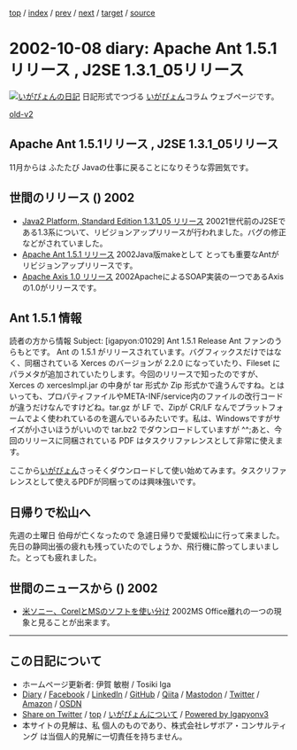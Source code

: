 [top](../index.html) 
 / [index](index.html) 
 / [prev](ig021003.html) 
 / [next](ig021009.html) 
 / [target](https://www.igapyon.jp/igapyon/diary/2002/ig021008.html) 
 / [source](https://github.com/igapyon/diary/blob/master/2002/ig021008.src.md) 

2002-10-08 diary: Apache Ant 1.5.1リリース , J2SE 1.3.1_05リリース
=====================================================================================================
[![いがぴょんの日記](https://www.igapyon.jp/igapyon/diary/images/iga200306s.jpg "いがぴょん")](https://www.igapyon.jp/igapyon/diary/memo/memoigapyon.html) 日記形式でつづる [いがぴょん](https://www.igapyon.jp/igapyon/diary/memo/memoigapyon.html)コラム ウェブページです。

[old-v2](ig021008-orig.html)

## Apache Ant 1.5.1リリース , J2SE 1.3.1_05リリース

11月からは ふたたび Javaの仕事に戻ることになりそうな雰囲気です。


## 世間のリリース () 2002

* [Java2 Platform, Standard Edition 1.3.1_05 リリース](http://java.sun.com/j2se/1.3/ja/index.html)  20021世代前のJ2SEである1.3系について、リビジョンアップリリースが行われました。バグの修正などがされていました。
* [Apache Ant 1.5.1 リリース](http://jakarta.apache.org/ant/)  2002Java版makeとして とっても重要なAntが リビジョンアップリリースです。
* [Apache Axis 1.0 リリース](http://xml.apache.org/axis/)  2002ApacheによるSOAP実装の一つであるAxisの1.0がリリースです。

## Ant 1.5.1 情報

読者の方から情報
Subject:  [igapyon:01029] Ant 1.5.1 Release
Ant ファンのうらもとです。
Ant の 1.5.1 がリリースされています。バグフィックスだけではなく、同梱されている
Xerces のバージョンが 2.2.0 になっていたり、Fileset にパラメタが追加されていたりします。今回のリリースで知ったのですが、Xerces の xercesImpl.jar の中身が tar 形式か
Zip 形式かで違うんですね。とはいっても、プロパティファイルやMETA-INF/service内のファイルの改行コードが違うだけなんですけどね。tar.gz が LF で、Zipが CR/LF なんでプラットフォームでよく使われているのを選んでいるみたいです。私は、Windowsですがサイズが小さいほうがいいので tar.bz2 でダウンロードしていますが ^^;あと、今回のリリースに同梱されている PDF はタスクリファレンスとして非常に使えます。

ここから[いがぴょん](https://www.igapyon.jp/igapyon/diary/memo/memoigapyon.html)さっそくダウンロードして使い始めてみます。タスクリファレンスとして使えるPDFが同梱ってのは興味強いです。

## 日帰りで松山へ

先週の土曜日 伯母が亡くなったので 急遽日帰りで愛媛松山に行って来ました。先日の静岡出張の疲れも残っていたのでしょうか、飛行機に酔ってしまいました。とっても疲れました。

## 世間のニュースから () 2002

* [米ソニー、CorelとMSのソフトを使い分け](http://www.zdnet.co.jp/news/0210/05/nebt_10.html)  2002MS Office離れの一つの現象と見ることが出来ます。


----------------------------------------------------------------------------------------------------

## この日記について

* ホームページ更新者: 伊賀 敏樹 / Tosiki Iga
* [Diary](https://www.igapyon.jp/igapyon/diary/) / [Facebook](https://www.facebook.com/igapyon) / [LinkedIn](https://www.linkedin.com/in/toshikiiga) / [GitHub](https://github.com/igapyon) / [Qiita](https://qiita.com/igapyon) / [Mastodon](https://social.vivaldi.net/@igapyon) / [Twitter](https://twitter.com/ToshikiIga) / [Amazon](https://www.amazon.co.jp/%E4%BC%8A%E8%B3%80-%E6%95%8F%E6%A8%B9/e/B004LTQWCQ) / [OSDN](https://ja.osdn.net/users/iga/)
* [Share on Twitter](https://twitter.com/intent/tweet?hashtags=igapyon%2Cdiary%2C%E3%81%84%E3%81%8C%E3%81%B4%E3%82%87%E3%82%93&text=Apache+Ant+1.5.1%E3%83%AA%E3%83%AA%E3%83%BC%E3%82%B9+%2C+J2SE+1.3.1_05%E3%83%AA%E3%83%AA%E3%83%BC%E3%82%B9&url=https%3A%2F%2Fwww.igapyon.jp%2Figapyon%2Fdiary%2F2002%2Fig021008.html) / [top](../index.html) / [いがぴょんについて](https://www.igapyon.jp/igapyon/diary/memo/memoigapyon.html) / [Powered by Igapyonv3](https://github.com/igapyon/igapyonv3)
* 本サイトの見解は、私 個人のものであり、株式会社レザボア・コンサルティング は当個人的見解に一切責任を持ちません。 
